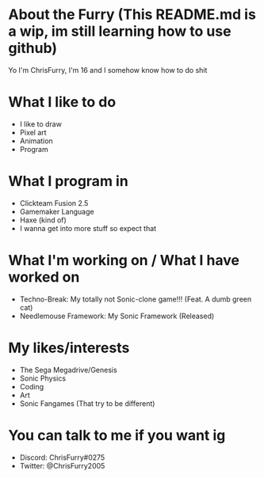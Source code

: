# About the Furry (This README.md is a wip, im still learning how to use github)
Yo I'm ChrisFurry, I'm 16 and I somehow know how to do shit
# What I like to do
* I like to draw
* Pixel art
* Animation
* Program
# What I program in
* Clickteam Fusion 2.5
* Gamemaker Language
* Haxe (kind of)
* I wanna get into more stuff so expect that
# What I'm working on / What I have worked on
* Techno-Break: My totally not Sonic-clone game!!! (Feat. A dumb green cat)
* Needlemouse Framework: My Sonic Framework (Released)
# My likes/interests
* The Sega Megadrive/Genesis
* Sonic Physics
* Coding
* Art
* Sonic Fangames (That try to be different)
# You can talk to me if you want ig
* Discord: ChrisFurry#0275
* Twitter: @ChrisFurry2005
